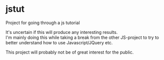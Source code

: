 # jstut
Project for going through a js tutorial

It's uncertain if this will produce any interesting results.  
I'm mainly doing this while taking a break from the other JS-project to try to better understand how to use Javascript/JQuery etc.  

This project will probably not be of great interest for the public.
